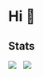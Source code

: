 # Hi 👋

## Stats

<div display="inline">
<img src="https://github-readme-stats.vercel.app/api?username=jamesinaxx&count_private=true&show_icons=true&theme=onedark" style="max-height: 200px">
<img src="https://github-readme-stats.vercel.app/api/top-langs/?username=jamesinaxx&theme=onedark&layout=compact&langs_count=10" style="max-height: 195px; margin-left: 10px;">
</div>
